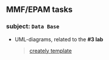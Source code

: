 ## MMF/EPAM tasks 
### subject: `Data Base`
-  UML-diagrams, related to the **#3 lab**
	> [creately template](https://app.creately.com/diagram/0DUDdg8QzYM/view)

